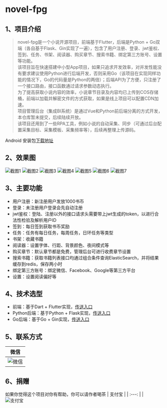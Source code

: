 # novel-fpg

## 1、项目介绍

> novel-fpg是一个小说开源项目，前端基于Flutter，后端是Python + Go双端（各自基于Flask、Gin实现了一遍），包含了用户注册、登录、jwt鉴权、签到、任务、书架、阅读器、购买章节、搜索书籍、绑定第三方账号、设置等功能。
<br>该项目旨在快速搭建中小型App项目，如果只追求开发效率，对并发性能没有要求建议使用Python进行后端开发，否则采用Go（该项目在实现同样功能的情况下，Go的代码量是Python的两倍）；后端API为了方便，只注册了一个接口路由，接口函数通过请求参数动态执行。
<br>为了提高获取小说内容的效率，小说章节目录及内容均已上传到COS存储桶，前端以加载并解密文件的方式获取，如果是线上项目可以配置CDN加速。
<br>项目管理后台（集成BI系统）是通过Vue和Python前后端分离的方式开发，本仓库暂未提交，后续陆续开放。
<br>该项目还用到了一些RPA工具，例如小说的自动采集、同步（可通过后台配置采集目标、采集模板、采集频率等），后续再整理上传源码。

Android 安装包[下载地址](https://github.com/black-currant/novel-fpg/raw/main/novel-flutter/app-release.apk)

## 2、效果图
![截图1](https://rpa-1253410989.cos.ap-guangzhou.myqcloud.com/screenshot/1.jpg)
![截图2](https://rpa-1253410989.cos.ap-guangzhou.myqcloud.com/screenshot/2.jpg)
![截图3](https://rpa-1253410989.cos.ap-guangzhou.myqcloud.com/screenshot/3.jpg)
![截图4](https://rpa-1253410989.cos.ap-guangzhou.myqcloud.com/screenshot/4.jpg)
![截图5](https://rpa-1253410989.cos.ap-guangzhou.myqcloud.com/screenshot/5.jpg)
![截图6](https://rpa-1253410989.cos.ap-guangzhou.myqcloud.com/screenshot/6.jpg)
![截图7](https://rpa-1253410989.cos.ap-guangzhou.myqcloud.com/screenshot/7.jpg)

## 3、主要功能

- 用户注册：新注册用户发放1000书币
- 登录：未注册用户登录会先自动注册
- jwt鉴权：登陆、注册以外的接口请求头需要带上jwt生成的token，以进行合法性检验及解析用户ID
- 签到：每日签到获取书币奖励
- 任务：任务有每日任务，每周任务，日环任务等类型
- 书架：收藏书籍
- 阅读器：设置字体、行距、背景颜色、夜间模式等
- 购买章节：默认章节都是免费，管理后台可进行收费章节设置
- 搜索书籍：获取书籍列表接口均通过组合条件查询ElasticSearch，并将结果缓存到redis，保存两小时
- 绑定第三方账号：绑定微信、Facebook、Google等第三方平台
- 设置：设置阅读偏好等

## 4、技术选型

- 前端：基于Dart + Flutter实现，[传送入口](novel-flutter/README.md)
- Python后端：基于Python + Flask实现，[传送入口](novel-python/README.md)
- Go后端：基于Go + Gin实现，[传送入口](novel-go/README.md)

## 5、联系方式

| 微信 |
|  :---:  | 
| ![微信](https://rpa-1253410989.cos.ap-guangzhou.myqcloud.com/screenshot/qr.jpg)

## 6、捐赠

如果你觉得这个项目对你有帮助，你可以请作者喝茶
| 支付宝 |
|  :---:  | 
| ![支付宝](https://rpa-1253410989.cos.ap-guangzhou.myqcloud.com/screenshot/alipay.jpg)